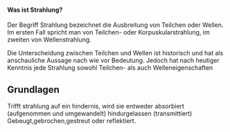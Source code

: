 #### Was ist Strahlung?
Der Begriff Strahlung bezeichnet die Ausbreitung von Teilchen oder Wellen. Im ersten Fall spricht man von Teilchen- oder Korpuskularstrahlung, im zweiten von Wellenstrahlung.

Die Unterscheidung zwischen Teilchen und Wellen ist historisch und hat als anschauliche Aussage nach wie vor Bedeutung. Jedoch hat nach heutiger Kenntnis jede Strahlung sowohl Teilchen- als auch Welleneigenschaften

## Grundlagen
Trifft strahlung auf ein hindernis, wird sie entweder absorbiert (aufgenommen und umgewandelt) hindurgelassen (transmittiert) Gebeugt,gebrochen,gestreut oder reflektiert. 
